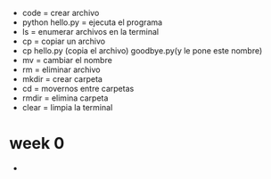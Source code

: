 - code = crear archivo
- python hello.py = ejecuta el programa
- ls = enumerar archivos en la terminal
- cp = copiar un archivo
- cp hello.py (copia el archivo) goodbye.py(y le pone este nombre)
- mv = cambiar el nombre
- rm = eliminar archivo
- mkdir = crear carpeta
- cd = movernos entre carpetas
- rmdir = elimina carpeta
- clear = limpia la terminal
# week 0

 - 

